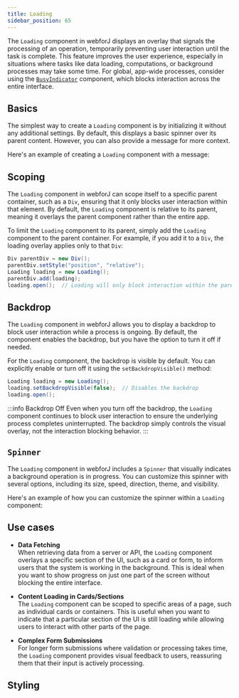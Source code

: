 ```yaml
---
title: Loading
sidebar_position: 65
---
```


<DocChip chip="shadow" />
<DocChip chip="name" label="dwc-loading" />
<DocChip chip='since' label='24.10' />
<JavadocLink type="loading" location="com/webforj/component/loading/Loading" top='true'/>

The `Loading` component in webforJ displays an overlay that signals the processing of an operation, temporarily preventing user interaction until the task is complete. This feature improves the user experience, especially in situations where tasks like data loading, computations, or background processes may take some time. For global, app-wide processes, consider using the [`BusyIndicator`](../components/busyindicator) component, which blocks interaction across the entire interface.

## Basics

The simplest way to create a `Loading` component is by initializing it without any additional settings. By default, this displays a basic spinner over its parent content. However, you can also provide a message for more context.

Here's an example of creating a `Loading` component with a message:

<ComponentDemo 
path='/webforj/loadingdemo?' 
javaE='https://raw.githubusercontent.com/webforj/webforj-documentation/refs/heads/main/src/main/java/com/webforj/samples/views/loading/LoadingDemoView.java'
cssURL='https://raw.githubusercontent.com/webforj/webforj-documentation/main/src/main/resources/css/loadingstyles/loadingdemo.css'
height = '300px'
/>

## Scoping

The `Loading` component in webforJ can scope itself to a specific parent container, such as a `Div`, ensuring that it only blocks user interaction within that element. By default, the `Loading` component is relative to its parent, meaning it overlays the parent component rather than the entire app.

To limit the `Loading` component to its parent, simply add the `Loading` component to the parent container. For example, if you add it to a `Div`, the loading overlay applies only to that `Div`:

```java
Div parentDiv = new Div();  
parentDiv.setStyle("position", "relative");
Loading loading = new Loading();
parentDiv.add(loading);
loading.open();  // Loading will only block interaction within the parentDiv
```

## Backdrop

The `Loading` component in webforJ allows you to display a backdrop to block user interaction while a process is ongoing. By default, the component enables the backdrop, but you have the option to turn it off if needed.

For the `Loading` component, the backdrop is visible by default. You can explicitly enable or turn off it using the `setBackdropVisible()` method:

```java
Loading loading = new Loading();
loading.setBackdropVisible(false);  // Disables the backdrop
loading.open();
```
:::info Backdrop Off
Even when you turn off the backdrop, the `Loading` component continues to block user interaction to ensure the underlying process completes uninterrupted. The backdrop simply controls the visual overlay, not the interaction blocking behavior.
:::

## `Spinner`

The `Loading` component in webforJ includes a `Spinner` that visually indicates a background operation is in progress. You can customize this spinner with several options, including its size, speed, direction, theme, and visibility.

Here's an example of how you can customize the spinner within a `Loading` component:

<ComponentDemo 
path='/webforj/loadingspinnerdemo?' 
javaE='https://raw.githubusercontent.com/webforj/webforj-documentation/refs/heads/main/src/main/java/com/webforj/samples/views/loading/LoadingSpinnerDemoView.java'
cssURL='https://raw.githubusercontent.com/webforj/webforj-documentation/main/src/main/resources/css/loadingstyles/loadingspinnerdemo.css'
height = '300px'
/>

## Use cases
- **Data Fetching**  
   When retrieving data from a server or API, the `Loading` component overlays a specific section of the UI, such as a card or form, to inform users that the system is working in the background. This is ideal when you want to show progress on just one part of the screen without blocking the entire interface.

- **Content Loading in Cards/Sections**  
   The `Loading` component can be scoped to specific areas of a page, such as individual cards or containers. This is useful when you want to indicate that a particular section of the UI is still loading while allowing users to interact with other parts of the page.

- **Complex Form Submissions**  
   For longer form submissions where validation or processing takes time, the `Loading` component provides visual feedback to users, reassuring them that their input is actively processing.

## Styling 

<TableBuilder name="Loading" />